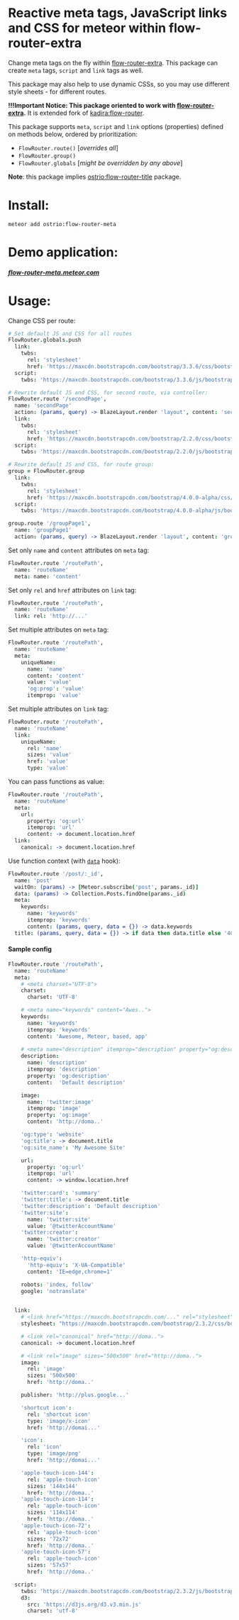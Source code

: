 Reactive meta tags, JavaScript links and CSS for meteor within flow-router-extra
========
Change meta tags on the fly within [flow-router-extra](https://github.com/VeliovGroup/flow-router). This package can create `meta` tags, `script` and `link` tags as well.

This package may also help to use dynamic CSSs, so you may use different style sheets - for different routes.

__!!!Important Notice: This package oriented to work with [flow-router-extra](https://github.com/VeliovGroup/flow-router).__ It is extended fork of [kadira:flow-router](https://github.com/kadirahq/flow-router).

This package supports `meta`, `script` and `link` options (properties) defined on methods below, ordered by prioritization:
 - `FlowRouter.route()` [*overrides all*]
 - `FlowRouter.group()`
 - `FlowRouter.globals` [*might be overridden by any above*]

__Note__: this package implies [ostrio:flow-router-title](https://atmospherejs.com/ostrio/flow-router-title) package.

Install:
========
```shell
meteor add ostrio:flow-router-meta
```

Demo application:
========
##### [flow-router-meta.meteor.com](http://flow-router-meta.meteor.com)

Usage:
========

Change CSS per route:
```coffeescript
# Set default JS and CSS for all routes
FlowRouter.globals.push 
  link:
    twbs: 
      rel: 'stylesheet'
      href: 'https://maxcdn.bootstrapcdn.com/bootstrap/3.3.6/css/bootstrap.min.css'
  script:
    twbs: 'https://maxcdn.bootstrapcdn.com/bootstrap/3.3.6/js/bootstrap.min.js'

# Rewrite default JS and CSS, for second route, via controller:
FlowRouter.route '/secondPage',
  name: 'secondPage'
  action: (params, query) -> BlazeLayout.render 'layout', content: 'secondPage'
  link:
    twbs: 
      rel: 'stylesheet'
      href: 'https://maxcdn.bootstrapcdn.com/bootstrap/2.2.0/css/bootstrap.min.css'
  script:
    twbs: 'https://maxcdn.bootstrapcdn.com/bootstrap/2.2.0/js/bootstrap.min.js'

# Rewrite default JS and CSS, for route group:
group = FlowRouter.group 
  link:
    twbs: 
      rel: 'stylesheet'
      href: 'https://maxcdn.bootstrapcdn.com/bootstrap/4.0.0-alpha/css/bootstrap.min.css'
  script:
    twbs: 'https://maxcdn.bootstrapcdn.com/bootstrap/4.0.0-alpha/js/bootstrap.min.js'

group.route '/groupPage1',
  name: 'groupPage1'
  action: (params, query) -> BlazeLayout.render 'layout', content: 'groupPage1'
```

Set only `name` and `content` attributes on `meta` tag:
```coffeescript
FlowRouter.route '/routePath',
  name: 'routeName'
  meta: name: 'content'
```

Set only `rel` and `href` attributes on `link` tag:
```coffeescript
FlowRouter.route '/routePath',
  name: 'routeName'
  link: rel: 'http://...'
```

Set multiple attributes on `meta` tag:
```coffeescript
FlowRouter.route '/routePath',
  name: 'routeName'
  meta:
    uniqueName: 
      name: 'name'
      content: 'content'
      value: 'value'
      'og:prop': 'value'
      itemprop: 'value'
```

Set multiple attributes on `link` tag:
```coffeescript
FlowRouter.route '/routePath',
  name: 'routeName'
  link:
    uniqueName: 
      rel: 'name'
      sizes: 'value'
      href: 'value'
      type: 'value'
```

You can pass functions as value:
```coffeescript
FlowRouter.route '/routePath',
  name: 'routeName'
  meta:
    url:
      property: 'og:url'
      itemprop: 'url'
      content: -> document.location.href
  link:
    canonical: -> document.location.href
```

Use function context (with [`data`](https://github.com/VeliovGroup/flow-router#data-hook) hook):
```coffeescript
FlowRouter.route '/post/:_id',
  name: 'post'
  waitOn: (params) -> [Meteor.subscribe('post', params._id)]
  data: (params) -> Collection.Posts.findOne(params._id)
  meta:
    keywords: 
      name: 'keywords'
      itemprop: 'keywords'
      content: (params, query, data = {}) -> data.keywords
  title: (params, query, data = {}) -> if data then data.title else '404: Page not found'
```

#### Sample config
```coffeescript
FlowRouter.route '/routePath',
  name: 'routeName'
  meta:
    # <meta charset="UTF-8">
    charset:
      charset: 'UTF-8'

    # <meta name="keywords" content="Awes..">
    keywords: 
      name: 'keywords'
      itemprop: 'keywords'
      content: 'Awesome, Meteor, based, app' 
    
    # <meta name="description" itemprop="description" property="og:description" content="Default desc..">
    description:
      name: 'description'
      itemprop: 'description'
      property: 'og:description'
      content:  'Default description'

    image:
      name: 'twitter:image'
      itemprop: 'image'
      property: 'og:image'
      content: 'http://doma..'

    'og:type': 'website'
    'og:title': -> document.title
    'og:site_name': 'My Awesome Site'

    url:
      property: 'og:url'
      itemprop: 'url'
      content: -> window.location.href

    'twitter:card': 'summary'
    'twitter:title': -> document.title
    'twitter:description': 'Default description'
    'twitter:site': 
      name: 'twitter:site'
      value: '@twitterAccountName'
    'twitter:creator': 
      name: 'twitter:creator'
      value: '@twitterAccountName'

    'http-equiv':
      'http-equiv': 'X-UA-Compatible'
      content: 'IE=edge,chrome=1'

    robots: 'index, follow'
    google: 'notranslate'
  

  link:
    # <link href="https://maxcdn.bootstrapcdn.com/..." rel="stylesheet">
    stylesheet: "https://maxcdn.bootstrapcdn.com/bootstrap/2.3.2/css/bootstrap.min.css"

    # <link rel="canonical" href="http://doma..">
    canonical: -> document.location.href

    # <link rel="image" sizes="500x500" href="http://doma..">
    image:
      rel: 'image'
      sizes: '500x500'
      href: 'http://doma..'

    publisher: 'http://plus.google...'

    'shortcut icon':
      rel: 'shortcut icon'
      type: 'image/x-icon'
      href: 'http://domai...'

    'icon':
      rel: 'icon'
      type: 'image/png'
      href: 'http://domai...'

    'apple-touch-icon-144':
      rel: 'apple-touch-icon'
      sizes: '144x144'
      href: 'http://doma..'
    'apple-touch-icon-114':
      rel: 'apple-touch-icon'
      sizes: '114x114'
      href: 'http://doma..'
    'apple-touch-icon-72':
      rel: 'apple-touch-icon'
      sizes: '72x72'
      href: 'http://doma..'
    'apple-touch-icon-57':
      rel: 'apple-touch-icon'
      sizes: '57x57'
      href: 'http://doma..'

  script:
    twbs: 'https://maxcdn.bootstrapcdn.com/bootstrap/2.3.2/js/bootstrap.min.js'
    d3: 
      src: 'https://d3js.org/d3.v3.min.js'
      charset: 'utf-8'
```